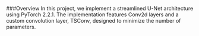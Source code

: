 ###Overview
In this project, we implement a streamlined U-Net architecture using PyTorch 2.2.1. The implementation features Conv2d layers and a custom convolution layer, TSConv, designed to minimize the number of parameters.

